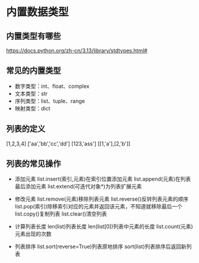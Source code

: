 # 内置数据类型

## 内置类型有哪些

https://docs.python.org/zh-cn/3.13/library/stdtypes.html#

## 常见的内置类型

* 数字类型：int、float、complex
* 文本类型：str
* 序列类型：list、tuple、range
* 映射类型：dict

## 列表的定义

[1,2,3,4]
['aa','bb','cc','dd']
[123,'ass']
[[1,'a'],[2,'b']]

## 列表的常见操作

* 添加元素
list.insert(索引,元素)在索引位置添加元素
list.append(元素)在列表最后添加元素
list.extend(可迭代对象*)为列表扩展元素

* 修改元素
list.remove(元素)移除列表元素
list.reverse()反转列表元素的顺序
list.pop(索引)除移索引对应的元素并返回该元素，不知道就移除最后一个
list.copy()复制列表
list.clear()清空列表

* 计算列表长度
len(list)列表长度
len(list[0])列表中元素的长度
list.count(元素)元素出现的次数

* 列表排序
list.sort(reverse=True)列表原地排序
sort(list)列表排序后返回新列表
